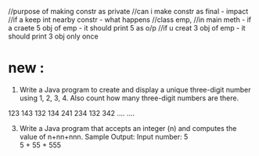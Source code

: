 //purpose of making constr as private
//can i make constr as final - impact
//if a keep int nearby constr - what happens
//class emp, 
//in main meth - if a craete 5 obj of emp - it should print 5 as o/p
//if u creat 3 obj of emp - it  should print 3 obj only once

new :
======
1. Write a Java program to create and display a unique three-digit number using 1, 2, 3, 4. Also count how many three-digit numbers are there.

123   143   132    134
241    234   132   342
....
....
   
3. Write a Java program that accepts an integer (n) and computes the value of n+nn+nnn.
Sample Output:
Input number: 5                                                        
5 + 55  + 555
